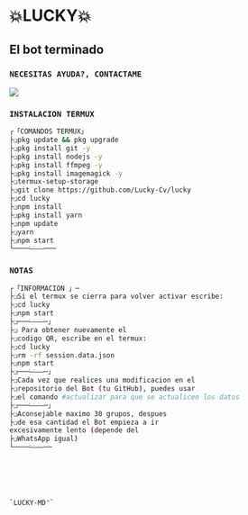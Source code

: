 # **💥LUCKY💥**

## El bot terminado 

### `NECESITAS AYUDA?, CONTACTAME`
<a href="http://wa.me/34643694252" target="blank"><img src="https://img.shields.io/badge/LUCKY-25D366?style=for-the-badge&logo=whatsapp&logoColor=white" /></a>


### `INSTALACION TERMUX`
```bash
┌「𝙲𝙾𝙼𝙰𝙽𝙳𝙾𝚂 𝚃𝙴𝚁𝙼𝚄𝚇」
├❏pkg update && pkg upgrade
├❏pkg install git -y
├❏pkg install nodejs -y
├❏pkg install ffmpeg -y
├❏pkg install imagemagick -y
├❏termux-setup-storage
├❏git clone https://github.com/Lucky-Cv/lucky
├❏cd lucky
├❏npm install
├❏pkg install yarn
├❏npm update
├❏yarn
├❏npm start
└────ׂ─ׂ─ׂ─ׂ───
```
### `NOTAS`
```bash
┌「𝙸𝙽𝙵𝙾𝚁𝙼𝙰𝙲𝙸𝙾𝙽 」─
├❏Si el termux se cierra para volver activar escribe:
├❏cd lucky
├❏npm start 
├❏───ׂ─ׂ─ׂ─ׂ─」
├❏ Para obtener nuevamente el 
├❏codigo QR, escribe en el termux:
├❏cd lucky
├❏rm -rf session.data.json
├❏npm start 
├❏───ׂ─ׂ─ׂ─ׂ─」
├❏Cada vez que realices una modificacion en el
├❏repositorio del Bot (tu GitHub), puedes usar 
├❏el comando #actualizar para que se actualicen los datos
├❏───ׂ─ׂ─ׂ─ׂ─」
├❏Aconsejable maximo 30 grupos, despues 
├❏de esa cantidad el Bot empieza a ir 
excesivamente lento (depende del
├❏WhatsApp igual)
└────ׂ─ׂ─ׂ─ׂ──
```
```bash





`LUCKY-MD"` 
```
